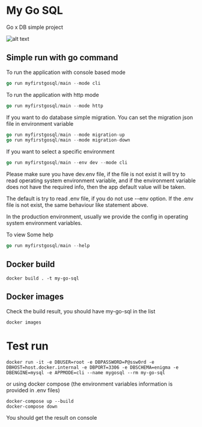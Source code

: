 # My Go SQL
Go x DB simple project

![alt text](https://enigmacamp.com/portal/assets/images/enigmacamp.jpeg)

## Simple run with go command
To run the application with console based mode
```go
go run myfirstgosql/main --mode cli
```

To run the application with http mode
```go
go run myfirstgosql/main --mode http
```

If you want to do database simple migration. You can set the migration json file in environment variable
```go
go run myfirstgosql/main --mode migration-up
go run myfirstgosql/main --mode migration-down
```

If you want to select a specific environment
```go
go run myfirstgosql/main --env dev --mode cli
```
Please make sure you have dev.env file, if the file is not exist
it will try to read operating system environment variable,
and if the environment variable does not have the required info, then
the app default value will be taken.

The default is try to read .env file, if you do not use --env option.
If the .env file is not exist, the same behaviour like statement above.

In the production environment, usually we provide the config in operating system
environment variables.

To view Some help
```go
go run myfirstgosql/main --help
```
## Docker build
```
docker build . -t my-go-sql
```

## Docker images
Check the build result, you should have my-go-sql in the list
```
docker images 
```

# Test run
```
docker run -it -e DBUSER=root -e DBPASSWORD=P@ssw0rd -e DBHOST=host.docker.internal -e DBPORT=3306 -e DBSCHEMA=enigma -e DBENGINE=mysql -e APPMODE=cli --name mygosql --rm my-go-sql
```
or using docker compose
(the environment variables information is provided in .env files)
```
docker-compose up --build
docker-compose down
```
You should get the result on console
